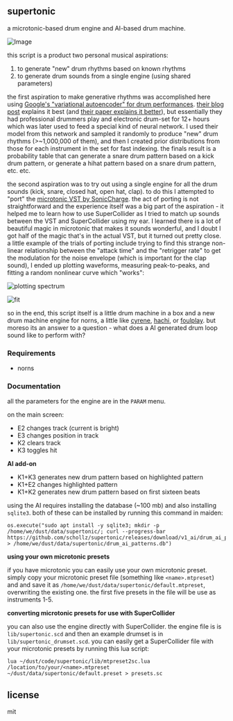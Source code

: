 ## supertonic

a microtonic-based drum engine and AI-based drum machine.

![Image](https://user-images.githubusercontent.com/6550035/120124212-22d3d680-c168-11eb-9b83-6d9b29303972.png)

this script is a product two personal musical aspirations:

1) to generate "new" drum rhythms based on known rhythms
2) to generate drum sounds from a single engine (using shared parameters)

the first aspiration to make generative rhythms was accomplished here using [Google's "variational autoencoder" for drum performances](https://github.com/magenta/magenta/tree/master/magenta/models/music_vae). [their blog post](https://magenta.tensorflow.org/groovae) explains it best (and [their paper explains it better](https://arxiv.org/pdf/1803.05428.pdf)), but essentially they had professional drummers play and electronic drum-set for 12+ hours which was later used to feed a special kind of neural network. I used their model from this network and sampled it randomly to produce "new" drum rhythms (>~1,000,000 of them), and then I created prior distributions from those for each instrument in the set for fast indexing. the finals result is a probability table that can generate a snare drum pattern based on a kick drum pattern, or generate a hihat pattern based on a snare drum pattern, etc. etc.

the second aspiration was to try out using a single engine for all the drum sounds (kick, snare, closed hat, open hat, clap). to do this I attempted to "port" the [microtonic VST by SonicCharge](https://soniccharge.com/microtonic). the act of porting is not straightforward and the experience itself was a big part of the aspiration - it helped me to learn how to use SuperCollider as I tried to match up sounds between the VST and SuperCollider using my ear. I learned there is a lot of beautiful magic in microtonic that makes it sounds wonderful, and I doubt I got half of the magic that's in the actual VST, but it turned out pretty close. a little example of the trials of porting include trying to find this strange non-linear relationship between the "attack time" and the "retrigger rate" to get the modulation for the noise envelope (which is important for the clap sound), I ended up plotting waveforms, measuring peak-to-peaks, and fitting a random nonlinear curve which "works":

![plotting spectrum](https://user-images.githubusercontent.com/6550035/120140273-0b5c1400-c18f-11eb-8d49-0c47e794b24b.png)


![fit](https://user-images.githubusercontent.com/6550035/120140271-0ac37d80-c18f-11eb-8cc5-9b350b9ef7d4.PNG)


so in the end, this script itself is a little drum machine in a box and a new drum machine engine for norns, a little like [cyrene](https://norns.community/authors/21echoes/cyrene), [hachi](https://norns.community/authors/pangrus/hachi), or [foulplay](https://norns.community/authors/justmat/foulplay). but moreso its an answer to a question - what does a AI generated drum loop sound like to perform with? 

### Requirements

- norns

### Documentation

all the parameters for the engine are in the `PARAM` menu.

on the main screen:

- E2 changes track (current is bright)
- E3 changes position in track
- K2 clears track
- K3 toggles hit

**AI add-on**

- K1+K3 generates new drum pattern based on highlighted pattern
- K1+E2 changes highlighted pattern
- K1+K2 generates new drum pattern based on first sixteen beats


using the AI requires installing the database (~100 mb) and also installing `sqlite3`. both of these can be installed by running this command in maiden:

```
os.execute("sudo apt install -y sqlite3; mkdir -p /home/we/dust/data/supertonic/; curl --progress-bar https://github.com/schollz/supertonic/releases/download/v1_ai/drum_ai_patterns.db > /home/we/dust/data/supertonic/drum_ai_patterns.db")
```

**using your own microtonic presets**

if you have microtonic you can easily use your own microtonic preset. simply copy your microtonic preset file (something like `<name>.mtpreset`) and and save it as `/home/we/dust/data/supertonic/default.mtpreset`, overwriting the existing one. the first five presets in the file will be use as instruments 1-5.

**converting microtonic presets for use with SuperCollider**

you can also use the engine directly with SuperCollider. the engine file is is `lib/supertonic.scd` and then an example drumset is in `lib/supertonic_drumset.scd`. you can easily get a SuperCollider file with your microtonic presets by running this lua script:

```
lua ~/dust/code/supertonic/lib/mtpreset2sc.lua /location/to/your/<name>.mtpreset ~/dust/data/supertonic/default.preset > presets.sc
```

## license 

mit 




